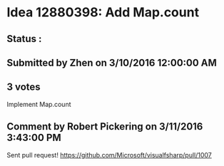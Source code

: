 # Idea 12880398: Add Map.count #

## Status : 

## Submitted by Zhen on 3/10/2016 12:00:00 AM

## 3 votes

Implement Map.count


## Comment by Robert Pickering on 3/11/2016 3:43:00 PM

Sent pull request! https://github.com/Microsoft/visualfsharp/pull/1007
